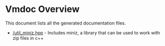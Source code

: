 # Vmdoc Overview

This document lists all the generated documentation files.

- [/util_miniz.hpp]( util_miniz.hpp_cc2125.md ) - Includes miniz, a library that can be used to work with zip files in c++

